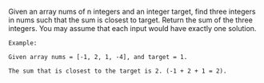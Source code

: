 Given an array nums of n integers and an integer target, find three integers in nums such that the sum is closest to target. Return the sum of the three integers. You may assume that each input would have exactly one solution.

```
Example:

Given array nums = [-1, 2, 1, -4], and target = 1.

The sum that is closest to the target is 2. (-1 + 2 + 1 = 2).
```
